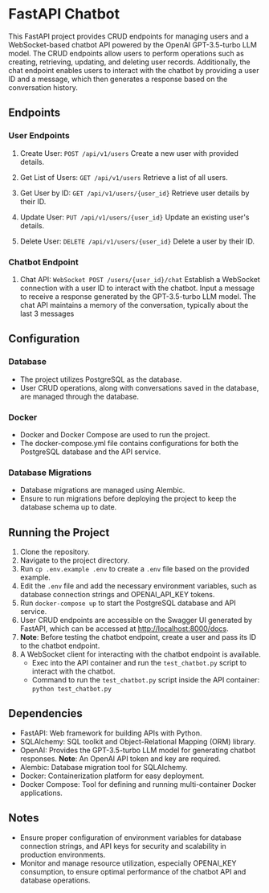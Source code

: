 # FastAPI Chatbot

This FastAPI project provides CRUD endpoints for managing users and a WebSocket-based chatbot API powered by the OpenAI GPT-3.5-turbo LLM model. The CRUD endpoints allow users to perform operations such as creating, retrieving, updating, and deleting user records. Additionally, the chat endpoint enables users to interact with the chatbot by providing a user ID and a message, which then generates a response based on the conversation history.

## Endpoints

### User Endpoints

1. Create User: `POST /api/v1/users` Create a new user with provided details.

2. Get List of Users: `GET /api/v1/users` Retrieve a list of all users.

3. Get User by ID: `GET /api/v1/users/{user_id}` Retrieve user details by their ID.

4. Update User: `PUT /api/v1/users/{user_id}` Update an existing user's details.

5. Delete User: `DELETE /api/v1/users/{user_id}` Delete a user by their ID.

### Chatbot Endpoint

1. Chat API: `WebSocket POST /users/{user_id}/chat` Establish a WebSocket connection with a user ID to interact with the chatbot. Input a message to receive a response generated by the GPT-3.5-turbo LLM model. The chat API maintains a memory of the conversation, typically about the last 3 messages

## Configuration

### Database

- The project utilizes PostgreSQL as the database.
- User CRUD operations, along with conversations saved in the database, are managed through the database.

### Docker

- Docker and Docker Compose are used to run the project.
- The docker-compose.yml file contains configurations for both the PostgreSQL database and the API service.

### Database Migrations

- Database migrations are managed using Alembic.
- Ensure to run migrations before deploying the project to keep the database schema up to date.

## Running the Project

1. Clone the repository.
2. Navigate to the project directory.
3. Run `cp .env.example .env` to create a `.env` file based on the provided example.
4. Edit the `.env` file and add the necessary environment variables, such as database connection strings and OPENAI_API_KEY tokens.
5. Run `docker-compose up` to start the PostgreSQL database and API service.
6. User CRUD endpoints are accessible on the Swagger UI generated by FastAPI, which can be accessed at [http://localhost:8000/docs](http://localhost:8000/docs).
7. **Note**: Before testing the chatbot endpoint, create a user and pass its ID to the chatbot endpoint.
8. A WebSocket client for interacting with the chatbot endpoint is available.
   - Exec into the API container and run the `test_chatbot.py` script to interact with the chatbot.
   - Command to run the `test_chatbot.py` script inside the API container: `python test_chatbot.py`

## Dependencies

- FastAPI: Web framework for building APIs with Python.
- SQLAlchemy: SQL toolkit and Object-Relational Mapping (ORM) library.
- OpenAI: Provides the GPT-3.5-turbo LLM model for generating chatbot responses.
  **Note**: An OpenAI API token and key are required.
- Alembic: Database migration tool for SQLAlchemy.
- Docker: Containerization platform for easy deployment.
- Docker Compose: Tool for defining and running multi-container Docker applications.

## Notes

- Ensure proper configuration of environment variables for database connection strings, and API keys for security and scalability in production environments.
- Monitor and manage resource utilization, especially OPENAI_KEY consumption, to ensure optimal performance of the chatbot API and database operations.
